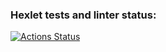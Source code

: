 ### Hexlet tests and linter status:
[![Actions Status](https://github.com/IProrock/java-project-71/workflows/hexlet-check/badge.svg)](https://github.com/IProrock/java-project-71/actions)